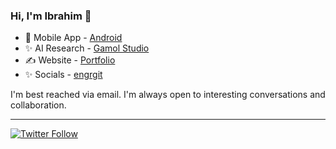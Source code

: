 ### Hi, I'm Ibrahim 👋

 
  * 🥇 Mobile App - [Android](https://www.instagram.com/engrgit/)
  * ✨ AI Research - [Gamol Studio](http://gamolstudio.com/)
  * ✍ Website - [Portfolio](https://ojumiai.blogspot.com/)
  * ✨ Socials - [engrgit](https://www.instagram.com/ojumiai/)

    

I'm best reached via email. I'm always open to interesting conversations and collaboration.


---
[![Twitter Follow](https://img.shields.io/twitter/follow/ojumiai?label=Follow&style=social)](https://twitter.com/ojumiai)
